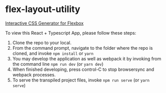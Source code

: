 # flex-layout-utility
[Interactive CSS Generator for Flexbox](https://stevelong-at-prplrs.github.io/flex-layout-utility/)

To view this React + Typescript App, please follow these steps:

1. Clone the repo to your local.
2. From the command prompt, navigate to the folder where the repo is cloned, and invoke `npm install` or `yarn`
3. You may develop the application as well as webpack it by invoking from the command line `npm run dev` (or `yarn dev`)
4. When finished developing, press control-C to stop browsersync and webpack processes.
5. To serve the transpiled project files, invoke `npm run serve` (or `yarn serve`)
